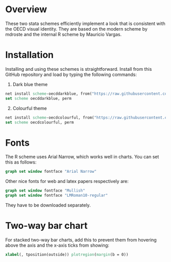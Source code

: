 # Overview

These two stata schemes efficiently implement a look that is consistent with the OECD visual identity. They are based on the modern scheme by mdroste and the internal R scheme by Mauricio Vargas.

# Installation

Installing and using these schemes is straightforward. Install from this GitHub repository and load by typing the following commands:

1. Dark blue theme

```stata
net install scheme-oecddarkblue, from("https://raw.githubusercontent.com/petra-ic/stata-scheme-oecd/main/")
set scheme oecddarkblue, perm
```

2. Colourful theme

```stata
net install scheme-oecdcolourful, from("https://raw.githubusercontent.com/petra-ic/stata-scheme-oecd/main/")
set scheme oecdcolourful, perm
```

# Fonts

The R scheme uses Arial Narrow, which works well in charts. You can set this as follows:


```stata
graph set window fontface "Arial Narrow"
```

Other nice fonts for web and latex papers respectively are: 

```stata
graph set window fontface "Mullish"
graph set window fontface "LMRoman10-regular"
```

They have to be downloaded separately.

# Two-way bar chart

For stacked two-way bar charts, add this to prevent them from hovering above the axis and the x-axis ticks from showing:

```stata
xlabel(, tposition(outside)) plotregion(margin(b = 0))
```

